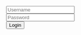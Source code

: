 <form method="POST" action="http://127.0.0.1:4040/login">
  <input type="text" name="username" placeholder="Username"><br>
  <input type="password" name="password" placeholder="Password"><br>
  <button type="submit">Login</button>
</form>
